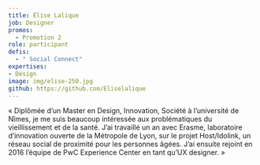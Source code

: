 ```yaml
---
title: Élise Lalique
job: Designer
promos:
  - Promotion 2
role: participant
defis:
  - " Social Connect"
expertises:
- Design
image: img/elise-250.jpg
github: https://github.com/Eliselalique
---
```


« Diplômée d’un Master en Design, Innovation, Société à l’université de Nîmes, je me suis beaucoup intéressée aux problématiques du vieillissement et de la santé. J’ai travaillé un an avec Erasme, laboratoire d’innovation ouverte de la Métropole de Lyon, sur le projet Host/Idolink, un réseau social de proximité pour les personnes âgées. J’ai ensuite rejoint en 2016 l’équipe de PwC Experience Center en tant qu’UX designer. »
